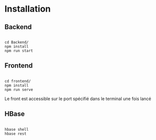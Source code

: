 # Installation

## Backend

```shell

cd Backend/
npm install
npm run start
```

## Frontend

```shell

cd frontend/
npm install
npm run serve
```

Le front est accessible sur le port spécifié dans le terminal une fois lancé

## HBase

```shell

hbase shell
hbase rest
```

